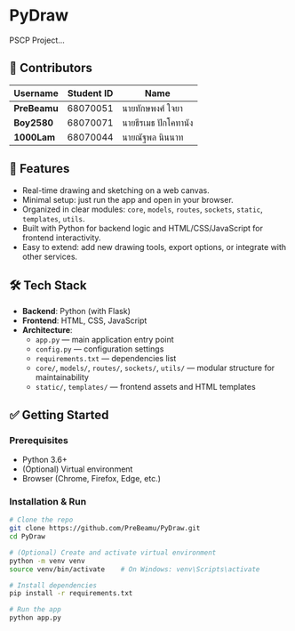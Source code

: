# PyDraw

PSCP Project...
## 👥 Contributors

| Username | Student ID | Name |
|-----------|-------------|---------------------------|
| **PreBeamu** | 68070051 | นายทักษพงศ์ ใจยา |
| **Boy2580**  | 68070071 | นายธีรเมธ ปักโคทานัง |
| **1000Lam**  | 68070044 | นายณัฐพล นินนาท |

## 🚀 Features

- Real-time drawing and sketching on a web canvas.  
- Minimal setup: just run the app and open in your browser.  
- Organized in clear modules: `core`, `models`, `routes`, `sockets`, `static`, `templates`, `utils`.  
- Built with Python for backend logic and HTML/CSS/JavaScript for frontend interactivity.  
- Easy to extend: add new drawing tools, export options, or integrate with other services.

## 🛠️ Tech Stack

- **Backend**: Python (with Flask)  
- **Frontend**: HTML, CSS, JavaScript  
- **Architecture**:  
  - `app.py` — main application entry point  
  - `config.py` — configuration settings  
  - `requirements.txt` — dependencies list  
  - `core/`, `models/`, `routes/`, `sockets/`, `utils/` — modular structure for maintainability  
  - `static/`, `templates/` — frontend assets and HTML templates  

## ✅ Getting Started

### Prerequisites

- Python 3.6+  
- (Optional) Virtual environment  
- Browser (Chrome, Firefox, Edge, etc.)

### Installation & Run

```bash
# Clone the repo
git clone https://github.com/PreBeamu/PyDraw.git
cd PyDraw

# (Optional) Create and activate virtual environment
python -m venv venv
source venv/bin/activate    # On Windows: venv\Scripts\activate

# Install dependencies
pip install -r requirements.txt

# Run the app
python app.py
